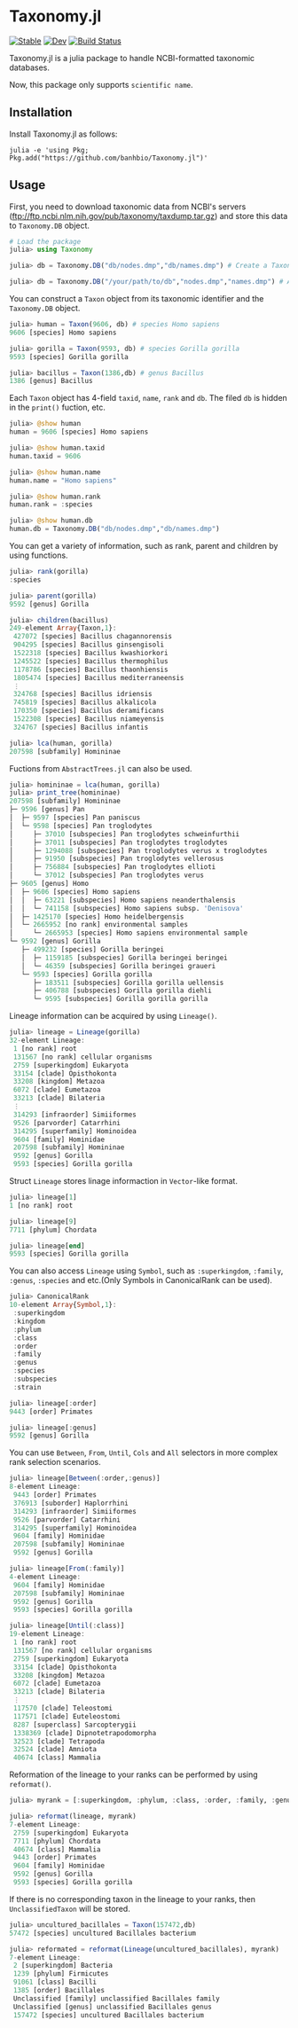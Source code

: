 # Taxonomy.jl

[![Stable](https://img.shields.io/badge/docs-stable-blue.svg)](https://banhbio.github.io/Taxonomy.jl/stable)
[![Dev](https://img.shields.io/badge/docs-dev-blue.svg)](https://banhbio.github.io/Taxonomy.jl/dev)
[![Build Status](https://travis-ci.com/banhbio/Taxonomy.jl.svg?token=TnLbrgdWxoQMPrAZynWc&branch=main)](https://travis-ci.com/banhbio/Taxonomy.jl)

Taxonomy.jl is a julia package to handle NCBI-formatted taxonomic databases.

Now, this package only supports `scientific name`.

Installation
------------
Install Taxonomy.jl as follows:
```
julia -e 'using Pkg; Pkg.add("https://github.com/banhbio/Taxonomy.jl")'
```

Usage
-----
First, you need to download taxonomic data from NCBI's servers (ftp://ftp.ncbi.nlm.nih.gov/pub/taxonomy/taxdump.tar.gz) and store this data to `Taxonomy.DB` object.

```julia
# Load the package
julia> using Taxonomy

julia> db = Taxonomy.DB("db/nodes.dmp","db/names.dmp") # Create a Taxonomy.DB objext from the path to each file

julia> db = Taxonomy.DB("/your/path/to/db","nodes.dmp","names.dmp") # Alternatively, create the object from the path to the directory and the name of each files
```

You can construct a `Taxon` object from its taxonomic identifier and the `Taxonomy.DB` object.


```julia
julia> human = Taxon(9606, db) # species Homo sapiens
9606 [species] Homo sapiens

julia> gorilla = Taxon(9593, db) # species Gorilla gorilla
9593 [species] Gorilla gorilla

julia> bacillus = Taxon(1386,db) # genus Bacillus
1386 [genus] Bacillus
```
Each `Taxon` object has 4-field `taxid`, `name`, `rank` and `db`. The filed `db` is hidden in the `print()` fuction, etc.

```julia
julia> @show human
human = 9606 [species] Homo sapiens

julia> @show human.taxid
human.taxid = 9606

julia> @show human.name
human.name = "Homo sapiens"

julia> @show human.rank
human.rank = :species

julia> @show human.db
human.db = Taxonomy.DB("db/nodes.dmp","db/names.dmp")
```
You can get a variety of information, such as rank, parent and children by using functions.
```julia
julia> rank(gorilla)
:species

julia> parent(gorilla)
9592 [genus] Gorilla
```
```julia
julia> children(bacillus)
249-element Array{Taxon,1}:
 427072 [species] Bacillus chagannorensis
 904295 [species] Bacillus ginsengisoli
 1522318 [species] Bacillus kwashiorkori
 1245522 [species] Bacillus thermophilus
 1178786 [species] Bacillus thaonhiensis
 1805474 [species] Bacillus mediterraneensis
 ⋮
 324768 [species] Bacillus idriensis
 745819 [species] Bacillus alkalicola
 170350 [species] Bacillus deramificans
 1522308 [species] Bacillus niameyensis
 324767 [species] Bacillus infantis
```
```julia
julia> lca(human, gorilla)
207598 [subfamily] Homininae
```

Fuctions from `AbstractTrees.jl` can also be used.
```julia
julia> homininae = lca(human, gorilla)
julia> print_tree(homininae)
207598 [subfamily] Homininae
├─ 9596 [genus] Pan
│  ├─ 9597 [species] Pan paniscus
│  └─ 9598 [species] Pan troglodytes
│     ├─ 37010 [subspecies] Pan troglodytes schweinfurthii
│     ├─ 37011 [subspecies] Pan troglodytes troglodytes
│     ├─ 1294088 [subspecies] Pan troglodytes verus x troglodytes
│     ├─ 91950 [subspecies] Pan troglodytes vellerosus
│     ├─ 756884 [subspecies] Pan troglodytes ellioti
│     └─ 37012 [subspecies] Pan troglodytes verus
├─ 9605 [genus] Homo
│  ├─ 9606 [species] Homo sapiens
│  │  ├─ 63221 [subspecies] Homo sapiens neanderthalensis
│  │  └─ 741158 [subspecies] Homo sapiens subsp. 'Denisova'
│  ├─ 1425170 [species] Homo heidelbergensis
│  └─ 2665952 [no rank] environmental samples
│     └─ 2665953 [species] Homo sapiens environmental sample
└─ 9592 [genus] Gorilla
   ├─ 499232 [species] Gorilla beringei
   │  ├─ 1159185 [subspecies] Gorilla beringei beringei
   │  └─ 46359 [subspecies] Gorilla beringei graueri
   └─ 9593 [species] Gorilla gorilla
      ├─ 183511 [subspecies] Gorilla gorilla uellensis
      ├─ 406788 [subspecies] Gorilla gorilla diehli
      └─ 9595 [subspecies] Gorilla gorilla gorilla
```
Lineage information can be acquired by using `Lineage()`.
```julia
julia> lineage = Lineage(gorilla)
32-element Lineage:
 1 [no rank] root
 131567 [no rank] cellular organisms
 2759 [superkingdom] Eukaryota
 33154 [clade] Opisthokonta
 33208 [kingdom] Metazoa
 6072 [clade] Eumetazoa
 33213 [clade] Bilateria
 ⋮
 314293 [infraorder] Simiiformes
 9526 [parvorder] Catarrhini
 314295 [superfamily] Hominoidea
 9604 [family] Hominidae
 207598 [subfamily] Homininae
 9592 [genus] Gorilla
 9593 [species] Gorilla gorilla
```
Struct `Lineage` stores linage informaction in `Vector`-like format.
```julia
julia> lineage[1]
1 [no rank] root

julia> lineage[9]
7711 [phylum] Chordata

julia> lineage[end]
9593 [species] Gorilla gorilla
```
You can also access `Lineage` using `Symbol`, such as `:superkingdom`, `:family`, `:genus`, `:species` and etc.(Only Symbols in CanonicalRank can be used).
```julia
julia> CanonicalRank
10-element Array{Symbol,1}:
 :superkingdom
 :kingdom
 :phylum
 :class
 :order
 :family
 :genus
 :species
 :subspecies
 :strain

julia> lineage[:order]
9443 [order] Primates

julia> lineage[:genus]
9592 [genus] Gorilla
```
You can use `Between`, `From`, `Until`, `Cols` and `All` selectors in more complex rank selection scenarios.
```julia
julia> lineage[Between(:order,:genus)]
8-element Lineage:
 9443 [order] Primates
 376913 [suborder] Haplorrhini
 314293 [infraorder] Simiiformes
 9526 [parvorder] Catarrhini
 314295 [superfamily] Hominoidea
 9604 [family] Hominidae
 207598 [subfamily] Homininae
 9592 [genus] Gorilla

julia> lineage[From(:family)]
4-element Lineage:
 9604 [family] Hominidae
 207598 [subfamily] Homininae
 9592 [genus] Gorilla
 9593 [species] Gorilla gorilla

julia> lineage[Until(:class)]
19-element Lineage:
 1 [no rank] root
 131567 [no rank] cellular organisms
 2759 [superkingdom] Eukaryota
 33154 [clade] Opisthokonta
 33208 [kingdom] Metazoa
 6072 [clade] Eumetazoa
 33213 [clade] Bilateria
 ⋮
 117570 [clade] Teleostomi
 117571 [clade] Euteleostomi
 8287 [superclass] Sarcopterygii
 1338369 [clade] Dipnotetrapodomorpha
 32523 [clade] Tetrapoda
 32524 [clade] Amniota
 40674 [class] Mammalia
```
Reformation of the lineage to your ranks can be performed by using `reformat()`.
```julia
julia> myrank = [:superkingdom, :phylum, :class, :order, :family, :genus, :species]

julia> reformat(lineage, myrank)
7-element Lineage:
 2759 [superkingdom] Eukaryota
 7711 [phylum] Chordata
 40674 [class] Mammalia
 9443 [order] Primates
 9604 [family] Hominidae
 9592 [genus] Gorilla
 9593 [species] Gorilla gorilla
```
 If there is no corresponding taxon in the lineage to your ranks, then `UnclassifiedTaxon` will be stored.

```julia
julia> uncultured_bacillales = Taxon(157472,db)
57472 [species] uncultured Bacillales bacterium

julia> reformated = reformat(Lineage(uncultured_bacillales), myrank)
7-element Lineage:
 2 [superkingdom] Bacteria
 1239 [phylum] Firmicutes
 91061 [class] Bacilli
 1385 [order] Bacillales
 Unclassified [family] unclassified Bacillales family
 Unclassified [genus] unclassified Bacillales genus
 157472 [species] uncultured Bacillales bacterium
```
